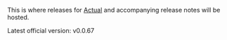 This is where releases for [Actual](https://actualbudget.com) and accompanying
release notes will be hosted.

Latest official version: v0.0.67
